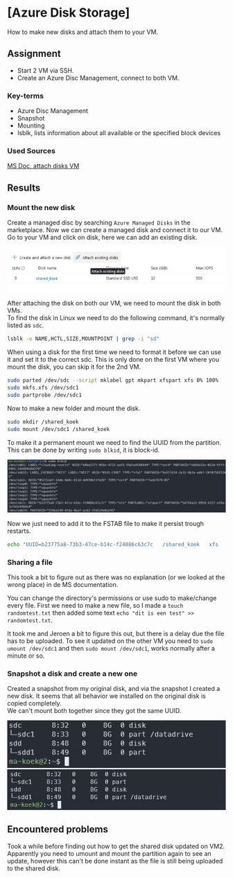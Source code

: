# [Azure Disk Storage]

How to make new disks and attach them to your VM. 

## Assignment

- Start 2 VM via SSH.
- Create an Azure Disc Management, connect to both VM.

### Key-terms

- Azure Disc Management
- Snapshot
- Mounting
- lsblk, lists information about all available or the specified block devices  


### Used Sources

[MS Doc, attach disks VM](https://learn.microsoft.com/en-us/azure/virtual-machines/linux/attach-disk-portal?tabs=ubuntu) 

## Results

### Mount the new disk

Create a managed disc by searching ``Azure Managed Disks`` in the marketplace. Now we can create a managed disk and connect it to our VM. Go to your VM and click on disk, here we can add an existing disk.

![Screenshot attach disk](../00_includes/AZ-01/Azure_shared_disk_attatch.jpg)

After attaching the disk on both our VM, we need to mount the disk in both VMs.  
To find the disk in Linux we need to do the following command, it's normally listed as ``sdc``.

```bash
lsblk -o NAME,HCTL,SIZE,MOUNTPOINT | grep -i "sd"
```

When using a disk for the first time we need to format it before we can use it and set it to the correct sdc. This is only done on the first VM where you mount the disk, you can skip it for the 2nd VM.

```bash
sudo parted /dev/sdc --script mklabel gpt mkpart xfspart xfs 0% 100%
sudo mkfs.xfs /dev/sdc1
sudo partprobe /dev/sdc1
```

Now to make a new folder and mount the disk.

```bash
sudo mkdir /shared_koek
sudo mount /dev/sdc1 /shared_koek
``` 

To make it a permanent mount we need to find the UUID from the partition. This can be done by writing ``sudo blkid``, it is block-id. 

![Screenshot blkid](../00_includes/AZ-01/azure_linux_blkid.jpg)

Now we just need to add it to the FSTAB file to make it persist trough restarts. 

```bash
echo "UUID=b23775a8-73b3-47ce-b14c-f24086c63c7c   /shared_koek   xfs   defaults,nofail   1   2" >> /etc/fstab
```

### Sharing a file

This took a bit to figure out as there was no explanation (or we looked at the wrong place) in de MS documentation.

You can change the directory's permissions or use sudo to make/change every file. First we need to make a new file, so I made a ``touch randomtest.txt`` then added some text ``echo "dit is een test" >> randomtest.txt``.  

It took me and Jeroen a bit to figure this out, but there is a delay due the file has to be uploaded. To see it updated on the other VM you need to ``sudo umount /dev/sdc1`` and then ``sudo mount /dev/sdc1``, works normally after a minute or so. 

### Snapshot a disk and create a new one

Created a snapshot from my original disk, and via the snapshot I created a new disk.
It seems that all behavior we installed on the original disk is copied completely.  
We can't mount both together since they got the same UUID.  

![Screenshot lsblk sdc1](../00_includes/AZ-01/Azure_linux_lsblk_sdc1.jpg)
![Screenshot lsblk sdd1](../00_includes/AZ-01/Azure_linux_lsblk_sdd1.jpg)

## Encountered problems

Took a while before finding out how to get the shared disk updated on VM2. Apparently you need to umount and mount the partition again to see an update, however this can't be done instant as the file is still being uploaded to the shared disk.
